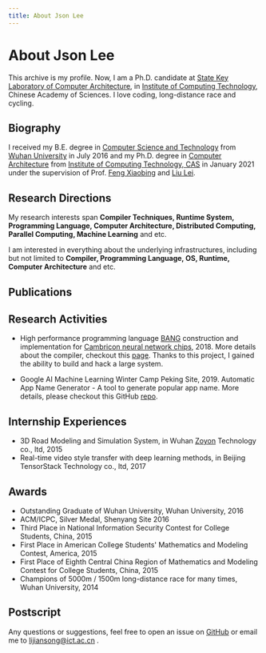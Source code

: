 ```yaml
---
title: About Json Lee
---
```


# About Json Lee

This archive is my profile. Now, I am a Ph.D. candidate at [State Key Laboratory of Computer Architecture](http://www.carch.ac.cn/), in [Institute of Computing Technology](http://www.ict.cas.cn), Chinese Academy of Sciences. I love coding, long-distance race and cycling.

## Biography

I received my B.E. degree in [Computer Science and Technology](http://cs.whu.edu.cn) from [Wuhan University](http://en.whu.edu.cn) in July 2016 and my Ph.D. degree in [Computer Architecture](http://www.carch.ac.cn/) from [Institute of Computing Technology, CAS](http://www.ict.ac.cn) in January 2021 under the supervision of Prof. [Feng Xiaobing](http://sourcedb.ict.cas.cn/cn/jssrck/200909/t20090917_2496613.html) and [Liu Lei](http://www.carch.ac.cn/index.php?m=content&c=index&a=show&catid=121&id=647).

## Research Directions

My research interests span **Compiler Techniques, Runtime System, Programming Language, Computer Architecture, Distributed Computing, Parallel Computing, Machine Learning** and etc.

I am interested in everything about the underlying infrastructures, including but not limited to **Compiler, Programming Language, OS, Runtime, Computer Architecture** and etc.

## Publications


## Research Activities

- High performance programming language [BANG](http://www.cambricon.com/index.php?m=content&c=index&a=show&catid=127&id=29) construction and implementation for [Cambricon neural network chips](http://www.cambricon.com), 2018. More details about the compiler, checkout this [page](http://www.cambricon.com/index.php?m=content&c=index&a=show&catid=127&id=29). Thanks to this project, I gained the ability to build and hack a large system.

- Google AI Machine Learning Winter Camp Peking Site, 2019. Automatic App Name Generator - A tool to generate popular app name. More details, please checkout this GitHub [repo](https://github.com/lijiansong/Kingfish).

## Internship Experiences

- 3D Road Modeling and Simulation System, in Wuhan [Zoyon](http://www.zoyon.com.cn/en/) Technology co., ltd, 2015
- Real-time video style transfer with deep learning methods, in Beijing TensorStack Technology co., ltd, 2017

## Awards

- Outstanding Graduate of Wuhan University, Wuhan University, 2016
- ACM/ICPC, Silver Medal, Shenyang Site 2016
- Third Place in National Information Security Contest for College Students, China, 2015
- First Place in American College Students' Mathematics and Modeling Contest, America, 2015
- First Place of Eighth Central China Region of Mathematics and Modeling Contest for College Students, China, 2015
- Champions of 5000m / 1500m long-distance race for many times, Wuhan University, 2014

## Postscript

Any questions or suggestions, feel free to open an issue on [GitHub](https://github.com/lijiansong) or email me to lijiansong@ict.ac.cn .

